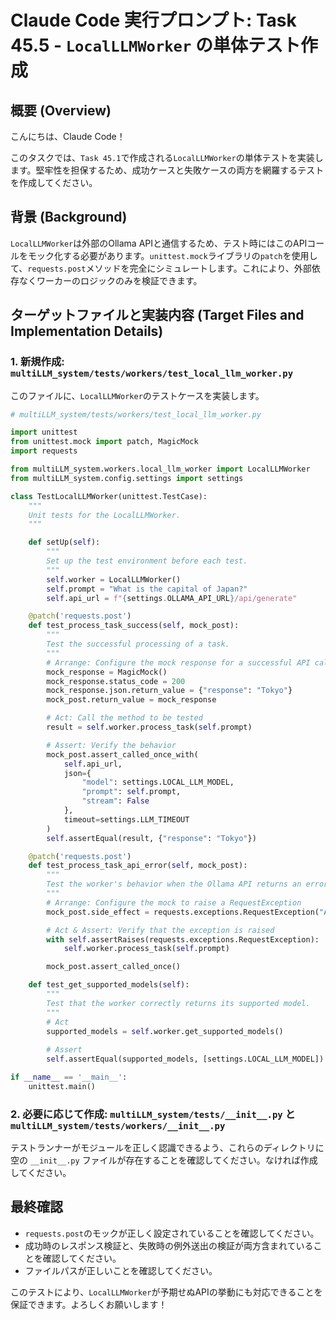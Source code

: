 # Claude Code 実行プロンプト: Task 45.5 - `LocalLLMWorker` の単体テスト作成

## 概要 (Overview)

こんにちは、Claude Code！

このタスクでは、`Task 45.1`で作成される`LocalLLMWorker`の単体テストを実装します。堅牢性を担保するため、成功ケースと失敗ケースの両方を網羅するテストを作成してください。

## 背景 (Background)

`LocalLLMWorker`は外部のOllama APIと通信するため、テスト時にはこのAPIコールをモック化する必要があります。`unittest.mock`ライブラリの`patch`を使用して、`requests.post`メソッドを完全にシミュレートします。これにより、外部依存なくワーカーのロジックのみを検証できます。

## ターゲットファイルと実装内容 (Target Files and Implementation Details)

### 1. **新規作成**: `multiLLM_system/tests/workers/test_local_llm_worker.py`

このファイルに、`LocalLLMWorker`のテストケースを実装します。

```python
# multiLLM_system/tests/workers/test_local_llm_worker.py

import unittest
from unittest.mock import patch, MagicMock
import requests

from multiLLM_system.workers.local_llm_worker import LocalLLMWorker
from multiLLM_system.config.settings import settings

class TestLocalLLMWorker(unittest.TestCase):
    """
    Unit tests for the LocalLLMWorker.
    """

    def setUp(self):
        """
        Set up the test environment before each test.
        """
        self.worker = LocalLLMWorker()
        self.prompt = "What is the capital of Japan?"
        self.api_url = f"{settings.OLLAMA_API_URL}/api/generate"

    @patch('requests.post')
    def test_process_task_success(self, mock_post):
        """
        Test the successful processing of a task.
        """
        # Arrange: Configure the mock response for a successful API call
        mock_response = MagicMock()
        mock_response.status_code = 200
        mock_response.json.return_value = {"response": "Tokyo"}
        mock_post.return_value = mock_response

        # Act: Call the method to be tested
        result = self.worker.process_task(self.prompt)

        # Assert: Verify the behavior
        mock_post.assert_called_once_with(
            self.api_url,
            json={
                "model": settings.LOCAL_LLM_MODEL,
                "prompt": self.prompt,
                "stream": False
            },
            timeout=settings.LLM_TIMEOUT
        )
        self.assertEqual(result, {"response": "Tokyo"})

    @patch('requests.post')
    def test_process_task_api_error(self, mock_post):
        """
        Test the worker's behavior when the Ollama API returns an error.
        """
        # Arrange: Configure the mock to raise a RequestException
        mock_post.side_effect = requests.exceptions.RequestException("API connection failed")

        # Act & Assert: Verify that the exception is raised
        with self.assertRaises(requests.exceptions.RequestException):
            self.worker.process_task(self.prompt)

        mock_post.assert_called_once()

    def test_get_supported_models(self):
        """
        Test that the worker correctly returns its supported model.
        """
        # Act
        supported_models = self.worker.get_supported_models()
        
        # Assert
        self.assertEqual(supported_models, [settings.LOCAL_LLM_MODEL])

if __name__ == '__main__':
    unittest.main()

```

### 2. **必要に応じて作成**: `multiLLM_system/tests/__init__.py` と `multiLLM_system/tests/workers/__init__.py`

テストランナーがモジュールを正しく認識できるよう、これらのディレクトリに空の `__init__.py` ファイルが存在することを確認してください。なければ作成してください。

## 最終確認

- `requests.post`のモックが正しく設定されていることを確認してください。
- 成功時のレスポンス検証と、失敗時の例外送出の検証が両方含まれていることを確認してください。
- ファイルパスが正しいことを確認してください。

このテストにより、`LocalLLMWorker`が予期せぬAPIの挙動にも対応できることを保証できます。よろしくお願いします！ 